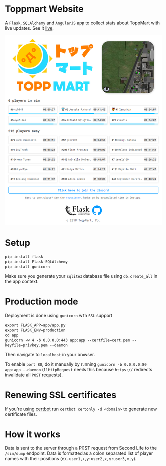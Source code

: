 # Toppmart Website

A `Flask`, `SQLAlchemy` and `AngularJS` app to collect stats about ToppMart with live updates. See it [live](https://toppmart.org).

![](readme/screenshot3.png)

# Setup

```
pip install flask
pip install Flask-SQLAlchemy
pip install gunicorn
```

Make sure you generate your `sqlite3` database file using `db.create_all` in the app context.

# Production mode

Deployment is done using `gunicorn` with `SSL` support

```
export FLASK_APP=app/app.py
export FLASK_ENV=production
cd app
gunicorn -w 4 -b 0.0.0.0:443 app:app --certfile=cert.pem --keyfile=privkey.pem --daemon
```

Then navigate to `localhost` in your browser.

To enable `port 80`, do it manually by running `gunicorn -b 0.0.0.0:80 app:app --daemon` (`llHttpRequest` needs this because `https://` redirects invalidate all `POST` requests).

# Renewing SSL certificates

If you're using [certbot](https://certbot.eff.org/) run `certbot certonly -d <domain>` to generate new certificate files.

# How it works

Data is sent to the server through a POST request from Second Life to the `/sim/dump` endpoint. Data is formatted as a colon separated list of player names with their positions (ex. `user1,x,y:user2,x,y:user3,x,y`).
